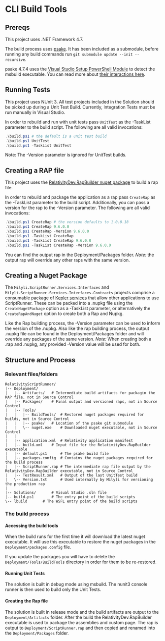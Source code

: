 # CLI Build Tools

## Prereqs

This project uses .NET Framework 4.7.

The build process uses [psake](https://github.com/psake/psake).
It has been included as a submodule, before running any build commands run `git submodule update --init --recursive`.

psake 4.7.4 uses the [Visual Studio Setup PowerShell Module](https://github.com/Microsoft/vssetup.powershell) to detect the msbuild executable.
You can read more about [their interactions here](https://github.com/psake/psake/issues/241).

## Running Tests

This project uses NUnit 3.
All test projects included in the Solution should be picked up during a Unit Test Build.
Currently, Integration Tests must be run manually in Visual Studio.

In order to rebuild and run with unit tests pass `UnitTest` as the -TaskList parameter to the build script.
The following are all valid invocations:

```ps1
.\build.ps1 # the default is a unit test build
.\build.ps1 UnitTest
.\build.ps1 -TaskList UnitTest
```

Note: The -Version parameter is ignored for UnitTest builds.

## Creating a RAP file

This project uses the [RelativityDev.RapBuilder nuget package](https://www.nuget.org/packages/RelativityDev.RapBuilder/0.0.0.3-alpha) to build a rap file.

In order to rebuild and package the application as a rap pass `CreateRap` as the -TaskList parameter to the build script.
Additionally, you can pass a version for the rap to the -Version parameter. 
The following are all valid invocations:

```ps1
.\build.ps1 CreateRap # the version defaults to 1.0.0.18
.\build.ps1 CreateRap 9.6.0.0
.\build.ps1 CreateRap -Version 9.6.0.0
.\build.ps1 -TaskList CreateRap 
.\build.ps1 -TaskList CreateRap 9.6.0.0
.\build.ps1 -TaskList CreateRap -Version 9.6.0.0
```

You can find the output rap in the Deployment/Packages folder.
*Note:* the output rap will override any other raps with the same version.

## Creating a Nuget Package

The `Milyli.ScriptRunner.Services.Interfaces` and `Milyli.ScriptRunner.Services.Interfaces.Contracts` projects comprise a consumable package of [Kepler services](../Milyli.ScriptRunner.Services.Interfaces/) that allow other applications to use ScriptRunner.  These can be packed into a .nupkg file using the `CreateNugetPackage` option as a -TaskList parameter, or alternatively the `CreateRapAndNuget` option to create both a Rap and Nupkg.

Like the Rap building process, the -Version parameter can be used to inform the version of the .nupkg.
Also like the rap building process, the output .nupkg file can be found in the Deployment/Packages folder and will override any packages of the same version.
*Note:* When creating both a .rap and .nupkg, any provided -Version value will be used for both.

## Structure and Process

### Relevant files/folders

```
RelativityScriptRunner/
|-- Deployment/
|   |-- Artifacts/ 	 # Intermediate build artifacts for packagin the RAP file, not in Source Control
|   |-- Packages/ 	 # Final output and versioned raps, not in Source Control
|   |-- Tools/
|   |   |-- BuildTools/  # Restored nuget packages required for builds, not in Source Control
|   |   |-- psake/ 	 # Location of the psake git submodule
|   |   \-- nuget.exe 	 # Downloaded nuget executable, not in Source Control
|   |
|   |-- application.xml  # Relativity application manifest
|   |-- build.xml 	 # Input file for the RelativityDev.RapBuilder executable
|   |-- default.ps1 	 # The psake build file
|   |-- packages.config  # Contains the nuget packages required for the build process
|   |-- ScriptRunner.rap # The intermediate rap file output by the RelativityDev.RapBuilder executable, not in Source Control
|   |-- TestResult.xml 	 # Output of the last UnitTest build
|   \-- Version.txt 	 # Used internally by Milyli for versioning the production rap
|
|-- Solutions/ 		 # Visual Studio .sln file
|-- build.ps1		 # The entry point of the build scripts
\-- lbuild		 # The WSFL entry point of the build scripts
```

### The build process

#### Accessing the build tools

When the build runs for the first time it will download the latest nuget executable.
It will use this executable to restore the nuget packages in the `Deployment/packages.config` file.

If you update the packages you will have to delete the `Deployment/Tools/BuildTools` directory in order for them to be re-restored.

#### Running Unit Tests

The solution is built in debug mode using msbuild.
The nunit3 console runner is then used to build only the Unit Tests.

#### Creating the Rap file

The solution is built in release mode and the build artifacts are output to the `Deployment/Artifacts` folder.
After the build the RelativityDev.RapBuilder executable is used to package the assemblies and custom page.
The rap is output to `Deployment/ScriptRunner.rap` and then copied and renamed into the `Deployment/Packages` folder.

